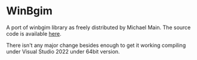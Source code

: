 # WinBgim

 A port of winbgim library as freely distributed by Michael Main. The source code is available [here](https://home.cs.colorado.edu/~main/cs1300/bgi/).

There isn't any major change besides enough to get it working compiling under Visual Studio 2022 under 64bit version.
